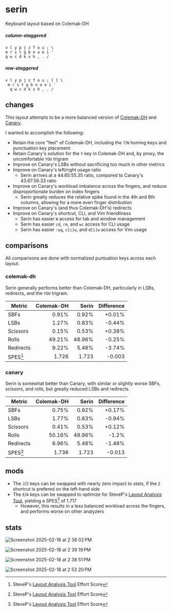 # serin
Keyboard layout based on Colemak-DH

##### column-staggered
```
v l y p j z f o u ; \
m r s t g b n a e i '
q w c d k x h , . /
```
##### row-staggered
```
v l y p j z f o u ; [ ] \
 m r s t g b n a e i '
  q w c d k x h , . /
```
## changes
This layout attempts to be a more balanced version of [Colemak-DH](https://colemakmods.github.io/mod-dh/) and [Canary](https://github.com/Apsu/Canary).

I wanted to accomplish the following:
- Retain the core "feel" of Colemak-DH, including the `T`/`N` homing keys and punctuation key placement
- Retain Canary's solution for the `Y` key in Colemak-DH and, by proxy, the uncomfortable `YOU` trigram
- Improve on Canary's LSBs without sacrificing too much in other metrics
- Improve on Canary's left/right usage ratio
  - Serin arrives at a 44.65:55.35 ratio, compared to Canary's 43.67:56.33 ratio
- Improve on Canary's workload imbalance across the fingers, and reduce disproportionate burden on index fingers
  - Serin greatly reduces the relative spike found in the 4th and 8th columns, allowing for a more even finger distribution
- Improve on Canary's (and thus Colemak-DH's) redirects
- Improve on Canary's shortcut, CLI, and Vim friendliness
  - Serin has easier `W` access for tab and window management
  - Serin has easier `cd`, `rm`, and `wc` access for CLI usage
  - Serin has easier `:wq`, `c[i]w`, and `d[i]w` access for Vim usage

## comparisons
All comparisons are done with normalized puntuation keys across each layout.
### colemak-dh
Serin generally performs better than Colemak-DH, particularly in LSBs, redirects, and the `YOU` trigram.

|Metric | Colemak-DH | Serin | Difference |
| ----- | ---------: | ----: | ---------: |
| SBFs | 0.91% | 0.92% | +0.01% |
| LSBs | 1.27% | 0.83% | -0.44% |
| Scissors | 0.15% | 0.53% | +0.38% |
| Rolls | 49.21% | 48.96% | -0.25% |
| Redirects | 9.22% | 5.48% | -3.74%|
| SPES[^1] | 1.726 | 1.723 | -0.003 |

### canary
Serin is somewhat better than Canary, with similar or slightly worse SBFs, scissors, and rolls, but greatly reduced LSBs and redirects.

|Metric | Colemak-DH | Serin | Difference |
| ----- | ---------: | ----: | ---------: |
| SBFs | 0.75% | 0.92% | +0.17% |
| LSBs | 1.77% | 0.83% | -0.94% |
| Scissors | 0.41% | 0.53% | +0.12% |
| Rolls | 50.16% | 48.96% | -1.2% |
| Redirects | 6.96% | 5.48% | -1.48%|
| SPES[^1] | 1.736 | 1.723 | -0.013 |

## mods
- The `J`/`Z` keys can be swapped with nearly zero impact to stats, if the `Z` shortcut is prefered on the left-hand side
- The `E`/`A` keys can be swapped to optimize for SteveP's [Layout Analysis Tool](https://colemakmods.github.io/mod-dh/analyze.html), yielding a SPES[^1] of 1.717
  - However, this results in a less balanced workload across the fingers, and performs worse on other analyzers

## stats
![Screenshot 2025-02-18 at 2 38 02 PM](https://github.com/user-attachments/assets/178798e7-8cec-479b-9d28-e4671a50e3be)

![Screenshot 2025-02-18 at 2 39 19 PM](https://github.com/user-attachments/assets/c537f8c1-55fe-45e7-bd69-2f40db6b6806)

![Screenshot 2025-02-18 at 2 38 51 PM](https://github.com/user-attachments/assets/a6ca94f8-11a7-4955-98b0-e622f0fadd0b)

![Screenshot 2025-02-18 at 2 53 20 PM](https://github.com/user-attachments/assets/2e937aaf-c1f2-4634-bfae-9298e6fbc133)

[^1]: SteveP's [Layout Analysis Tool](https://colemakmods.github.io/mod-dh/analyze.html) Effort Score
